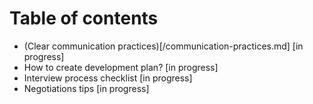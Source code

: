 # Table of contents
* (Clear communication practices)[/communication-practices.md] [in progress]
* How to create development plan? [in progress]
* Interview process checklist [in progress]
* Negotiations tips [in progress]
